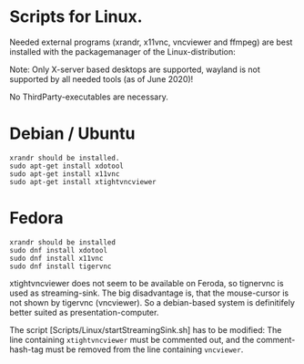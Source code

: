 # Scripts for Linux.

Needed external programs (xrandr, x11vnc, vncviewer and ffmpeg) are 
best installed with the packagemanager of the Linux-distribution:

Note: Only X-server based desktops are supported, wayland is not supported
by all needed tools (as of June 2020)!

No ThirdParty-executables are necessary.

# Debian / Ubuntu

```
xrandr should be installed.
sudo apt-get install xdotool
sudo apt-get install x11vnc
sudo apt-get install xtightvncviewer
```

# Fedora

```
xrandr should be installed
sudo dnf install xdotool
sudo dnf install x11vnc
sudo dnf install tigervnc
```
xtightvncviewer does not seem to be available on Feroda, so tignervnc is used
as streaming-sink. The big disadvantage is, that the mouse-cursor is not shown
by tigervnc (vncviewer). So a debian-based system is definitifely better suited
as presentation-computer. 

The script [Scripts/Linux/startStreamingSink.sh] has to be modified: The line
containing `xtightvncviewer` must be commented out, and the comment-hash-tag
must be removed from the line containing `vncviewer`.



